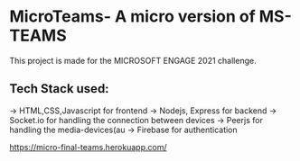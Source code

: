 # MicroTeams- A micro version of MS-TEAMS

This project is made for the MICROSOFT ENGAGE 2021 challenge.

## Tech Stack used:

-> HTML,CSS,Javascript  for frontend
-> Nodejs, Express for backend
-> Socket.io for handling the connection between devices
-> Peerjs  for handling the media-devices(au
-> Firebase for authentication 


https://micro-final-teams.herokuapp.com/
